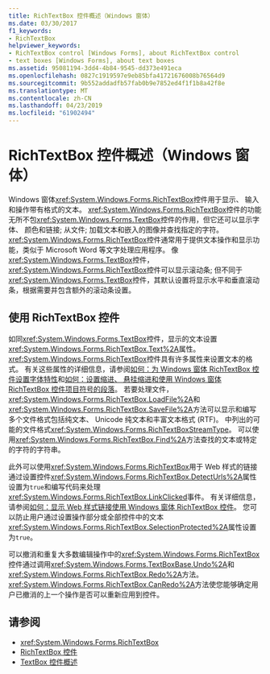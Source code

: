 ```yaml
---
title: RichTextBox 控件概述（Windows 窗体）
ms.date: 03/30/2017
f1_keywords:
- RichTextBox
helpviewer_keywords:
- RichTextBox control [Windows Forms], about RichTextBox control
- text boxes [Windows Forms], about text boxes
ms.assetid: 95081194-3dd4-4b84-9545-dd373e491eca
ms.openlocfilehash: 0827c1919597e9eb85bfa41721676008b76564d9
ms.sourcegitcommit: 9b552addadfb57fab0b9e7852ed4f1f1b8a42f8e
ms.translationtype: MT
ms.contentlocale: zh-CN
ms.lasthandoff: 04/23/2019
ms.locfileid: "61902494"
---
```

# <a name="richtextbox-control-overview-windows-forms"></a>RichTextBox 控件概述（Windows 窗体）
Windows 窗体<xref:System.Windows.Forms.RichTextBox>控件用于显示、 输入和操作带有格式的文本。 <xref:System.Windows.Forms.RichTextBox>控件的功能无所不包<xref:System.Windows.Forms.TextBox>控件的作用，但它还可以显示字体、 颜色和链接; 从文件; 加载文本和嵌入的图像并查找指定的字符。 <xref:System.Windows.Forms.RichTextBox>控件通常用于提供文本操作和显示功能，类似于 Microsoft Word 等文字处理应用程序。 像<xref:System.Windows.Forms.TextBox>控件，<xref:System.Windows.Forms.RichTextBox>控件可以显示滚动条; 但不同于<xref:System.Windows.Forms.TextBox>控件，其默认设置将显示水平和垂直滚动条，根据需要并包含额外的滚动条设置。  
  
## <a name="working-with-the-richtextbox-control"></a>使用 RichTextBox 控件  
 如同<xref:System.Windows.Forms.TextBox>控件，显示的文本设置<xref:System.Windows.Forms.RichTextBox.Text%2A>属性。 <xref:System.Windows.Forms.RichTextBox>控件具有许多属性来设置文本的格式。 有关这些属性的详细信息，请参阅[如何：为 Windows 窗体 RichTextBox 控件设置字体特性](how-to-set-font-attributes-for-the-windows-forms-richtextbox-control.md)和[如何：设置缩进、 悬挂缩进和使用 Windows 窗体 RichTextBox 控件项目符号的段落](set-indents-hanging-indents-bulleted-paragraphs-with-wf-richtextbox.md)。 若要处理文件，<xref:System.Windows.Forms.RichTextBox.LoadFile%2A>和<xref:System.Windows.Forms.RichTextBox.SaveFile%2A>方法可以显示和编写多个文件格式包括纯文本、 Unicode 纯文本和丰富文本格式 (RTF)。 中列出的可能的文件格式<xref:System.Windows.Forms.RichTextBoxStreamType>。 可以使用<xref:System.Windows.Forms.RichTextBox.Find%2A>方法查找的文本或特定的字符的字符串。  
  
 此外可以使用<xref:System.Windows.Forms.RichTextBox>用于 Web 样式的链接通过设置控件<xref:System.Windows.Forms.RichTextBox.DetectUrls%2A>属性设置为`true`和编写代码来处理<xref:System.Windows.Forms.RichTextBox.LinkClicked>事件。 有关详细信息，请参阅[如何：显示 Web 样式链接使用 Windows 窗体 RichTextBox 控件](how-to-display-web-style-links-with-the-windows-forms-richtextbox-control.md)。 您可以防止用户通过设置操作部分或全部控件中的文本<xref:System.Windows.Forms.RichTextBox.SelectionProtected%2A>属性设置为`true`。  
  
 可以撤消和重复大多数编辑操作中的<xref:System.Windows.Forms.RichTextBox>控件通过调用<xref:System.Windows.Forms.TextBoxBase.Undo%2A>和<xref:System.Windows.Forms.RichTextBox.Redo%2A>方法。 <xref:System.Windows.Forms.RichTextBox.CanRedo%2A>方法使您能够确定用户已撤消的上一个操作是否可以重新应用到控件。  
  
## <a name="see-also"></a>请参阅

- <xref:System.Windows.Forms.RichTextBox>
- [RichTextBox 控件](richtextbox-control-windows-forms.md)
- [TextBox 控件概述](textbox-control-overview-windows-forms.md)
